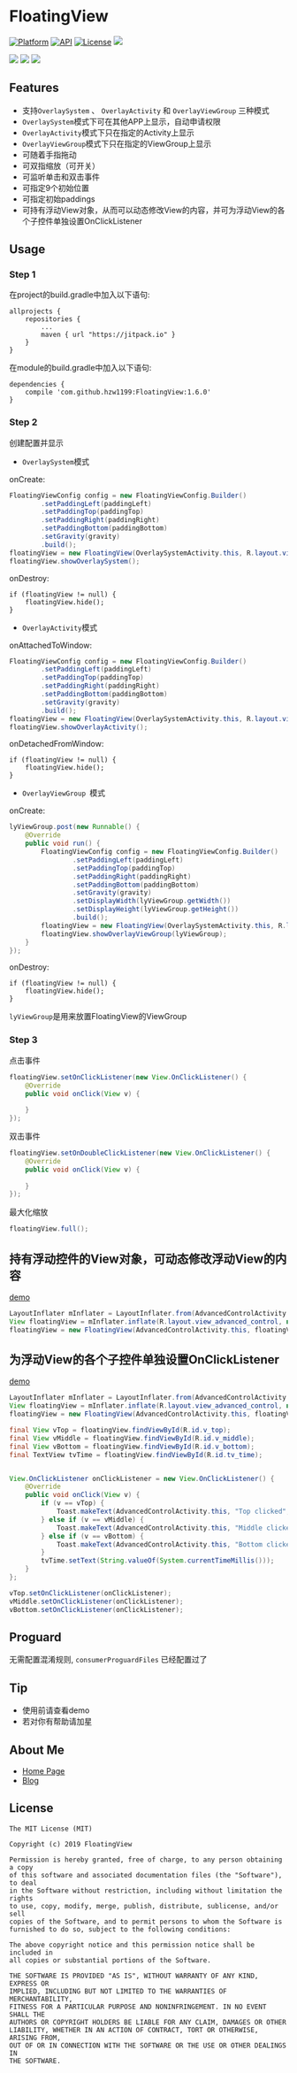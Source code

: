 # FloatingView
[![Platform](https://img.shields.io/badge/platform-android-green.svg)](http://developer.android.com/index.html)
[![API](https://img.shields.io/badge/API-14%2B-brightgreen.svg?style=flat)](https://android-arsenal.com/api?level=14)
[![License](https://img.shields.io/badge/License-MIT-blue.svg?style=flat)](http://opensource.org/licenses/MIT)
[![](https://jitpack.io/v/hzw1199/FloatingView.svg)](https://jitpack.io/#hzw1199/FloatingView)

![](/media/viewgroup.gif)
![](/media/system.gif)
![](/media/activity.gif)

## Features

* 支持```OverlaySystem``` 、 ```OverlayActivity``` 和 ```OverlayViewGroup``` 三种模式
* ```OverlaySystem```模式下可在其他APP上显示，自动申请权限
* ```OverlayActivity```模式下只在指定的Activity上显示
* ```OverlayViewGroup```模式下只在指定的ViewGroup上显示
* 可随着手指拖动
* 可双指缩放（可开关）
* 可监听单击和双击事件
* 可指定9个初始位置
* 可指定初始paddings
* 可持有浮动View对象，从而可以动态修改View的内容，并可为浮动View的各个子控件单独设置OnClickListener

## Usage

### Step 1

在project的build.gradle中加入以下语句:  

```
allprojects {
    repositories {
        ...
        maven { url "https://jitpack.io" }
    }
}
```

在module的build.gradle中加入以下语句:  

```
dependencies {
    compile 'com.github.hzw1199:FloatingView:1.6.0'
}
```

### Step 2

创建配置并显示

* ```OverlaySystem```模式

onCreate:

```java
FloatingViewConfig config = new FloatingViewConfig.Builder()
        .setPaddingLeft(paddingLeft)
        .setPaddingTop(paddingTop)
        .setPaddingRight(paddingRight)
        .setPaddingBottom(paddingBottom)
        .setGravity(gravity)
        .build();
floatingView = new FloatingView(OverlaySystemActivity.this, R.layout.view_floating, config);
floatingView.showOverlaySystem();
```

onDestroy:

```
if (floatingView != null) {
    floatingView.hide();
}
```

* ```OverlayActivity```模式

onAttachedToWindow:

```java
FloatingViewConfig config = new FloatingViewConfig.Builder()
        .setPaddingLeft(paddingLeft)
        .setPaddingTop(paddingTop)
        .setPaddingRight(paddingRight)
        .setPaddingBottom(paddingBottom)
        .setGravity(gravity)
        .build();
floatingView = new FloatingView(OverlaySystemActivity.this, R.layout.view_floating, config);
floatingView.showOverlayActivity();
```

onDetachedFromWindow:

```
if (floatingView != null) {
    floatingView.hide();
}
```

* ```OverlayViewGroup ```模式

onCreate:

```java
lyViewGroup.post(new Runnable() {
    @Override
    public void run() {
		FloatingViewConfig config = new FloatingViewConfig.Builder()
		        .setPaddingLeft(paddingLeft)
		        .setPaddingTop(paddingTop)
		        .setPaddingRight(paddingRight)
		        .setPaddingBottom(paddingBottom)
		        .setGravity(gravity)
		        .setDisplayWidth(lyViewGroup.getWidth())
		        .setDisplayHeight(lyViewGroup.getHeight())
		        .build();
		floatingView = new FloatingView(OverlaySystemActivity.this, R.layout.view_floating, config);
		floatingView.showOverlayViewGroup(lyViewGroup);
    }
});
```

onDestroy:

```
if (floatingView != null) {
    floatingView.hide();
}
```

```lyViewGroup```是用来放置FloatingView的ViewGroup

### Step 3

点击事件

```java
floatingView.setOnClickListener(new View.OnClickListener() {
    @Override
    public void onClick(View v) {
        
    }
});
```

双击事件

```java
floatingView.setOnDoubleClickListener(new View.OnClickListener() {
    @Override
    public void onClick(View v) {
        
    }
});
```

最大化缩放

```java
floatingView.full();
```

## 持有浮动控件的View对象，可动态修改浮动View的内容
[demo](/app/src/main/java/com/wuadam/demo/AdvancedControlActivity.java)

```java
LayoutInflater mInflater = LayoutInflater.from(AdvancedControlActivity.this);
View floatingView = mInflater.inflate(R.layout.view_advanced_control, null, false);
floatingView = new FloatingView(AdvancedControlActivity.this, floatingView, config);
```

## 为浮动View的各个子控件单独设置OnClickListener
[demo](/app/src/main/java/com/wuadam/demo/AdvancedControlActivity.java)

```java
LayoutInflater mInflater = LayoutInflater.from(AdvancedControlActivity.this);
View floatingView = mInflater.inflate(R.layout.view_advanced_control, null, false);
floatingView = new FloatingView(AdvancedControlActivity.this, floatingView, config);

final View vTop = floatingView.findViewById(R.id.v_top);
final View vMiddle = floatingView.findViewById(R.id.v_middle);
final View vBottom = floatingView.findViewById(R.id.v_bottom);
final TextView tvTime = floatingView.findViewById(R.id.tv_time);


View.OnClickListener onClickListener = new View.OnClickListener() {
    @Override
    public void onClick(View v) {
        if (v == vTop) {
            Toast.makeText(AdvancedControlActivity.this, "Top clicked", Toast.LENGTH_SHORT).show();
        } else if (v == vMiddle) {
            Toast.makeText(AdvancedControlActivity.this, "Middle clicked", Toast.LENGTH_SHORT).show();
        } else if (v == vBottom) {
            Toast.makeText(AdvancedControlActivity.this, "Bottom clicked", Toast.LENGTH_SHORT).show();
        }
        tvTime.setText(String.valueOf(System.currentTimeMillis()));
    }
};

vTop.setOnClickListener(onClickListener);
vMiddle.setOnClickListener(onClickListener);
vBottom.setOnClickListener(onClickListener);
```

## Proguard
无需配置混淆规则, `consumerProguardFiles` 已经配置过了

## Tip

* 使用前请查看demo
* 若对你有帮助请加星

## About Me

* [Home Page](https://zongheng.pro)
* [Blog](https://blog.zongheng.pro)

## License

```
The MIT License (MIT)

Copyright (c) 2019 FloatingView

Permission is hereby granted, free of charge, to any person obtaining a copy
of this software and associated documentation files (the "Software"), to deal
in the Software without restriction, including without limitation the rights
to use, copy, modify, merge, publish, distribute, sublicense, and/or sell
copies of the Software, and to permit persons to whom the Software is
furnished to do so, subject to the following conditions:

The above copyright notice and this permission notice shall be included in
all copies or substantial portions of the Software.

THE SOFTWARE IS PROVIDED "AS IS", WITHOUT WARRANTY OF ANY KIND, EXPRESS OR
IMPLIED, INCLUDING BUT NOT LIMITED TO THE WARRANTIES OF MERCHANTABILITY,
FITNESS FOR A PARTICULAR PURPOSE AND NONINFRINGEMENT. IN NO EVENT SHALL THE
AUTHORS OR COPYRIGHT HOLDERS BE LIABLE FOR ANY CLAIM, DAMAGES OR OTHER
LIABILITY, WHETHER IN AN ACTION OF CONTRACT, TORT OR OTHERWISE, ARISING FROM,
OUT OF OR IN CONNECTION WITH THE SOFTWARE OR THE USE OR OTHER DEALINGS IN
THE SOFTWARE.
```